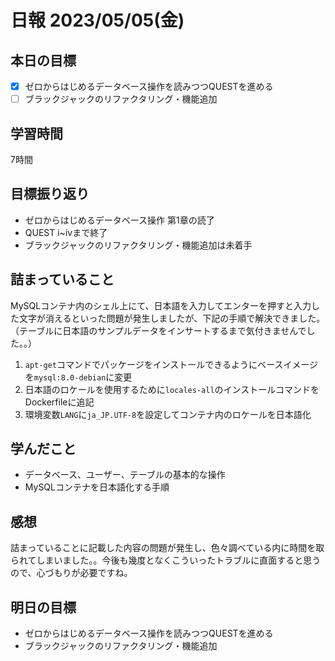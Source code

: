 # 日報 2023/05/05(金)

## 本日の目標
- [x] ゼロからはじめるデータベース操作を読みつつQUESTを進める
- [ ] ブラックジャックのリファクタリング・機能追加

## 学習時間
7時間

## 目標振り返り
- ゼロからはじめるデータベース操作 第1章の読了
- QUEST i~ivまで終了
- ブラックジャックのリファクタリング・機能追加は未着手

## 詰まっていること
MySQLコンテナ内のシェル上にて、日本語を入力してエンターを押すと入力した文字が消えるといった問題が発生しましたが、下記の手順で解決できました。（テーブルに日本語のサンプルデータをインサートするまで気付きませんでした。。）
1. `apt-get`コマンドでパッケージをインストールできるようにベースイメージを`mysql:8.0-debian`に変更
2. 日本語のロケールを使用するために`locales-all`のインストールコマンドをDockerfileに追記
3. 環境変数`LANG`に`ja_JP.UTF-8`を設定してコンテナ内のロケールを日本語化

## 学んだこと
- データベース、ユーザー、テーブルの基本的な操作
- MySQLコンテナを日本語化する手順

## 感想
詰まっていることに記載した内容の問題が発生し、色々調べている内に時間を取られてしまいました。。今後も幾度となくこういったトラブルに直面すると思うので、心づもりが必要ですね。

## 明日の目標
- ゼロからはじめるデータベース操作を読みつつQUESTを進める
- ブラックジャックのリファクタリング・機能追加
